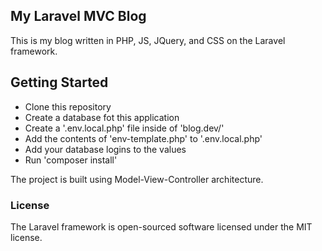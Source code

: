 ## My Laravel MVC Blog

This is my blog written in PHP, JS, JQuery, and CSS on the Laravel framework.

## Getting Started
- Clone this repository
- Create a database fot this application
- Create a '.env.local.php' file inside of 'blog.dev/'
- Add the contents of 'env-template.php' to '.env.local.php'
- Add your database logins to the values
- Run 'composer install'

The project is built using Model-View-Controller architecture.

### License

The Laravel framework is open-sourced software licensed under the MIT license.